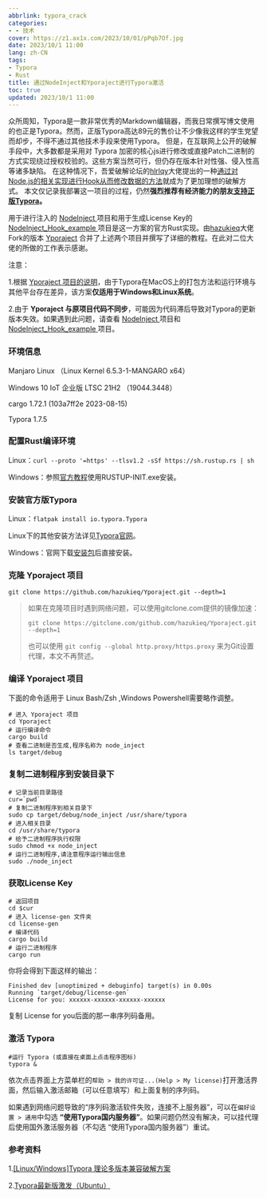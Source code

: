 ```yaml
---
abbrlink: typora_crack
categories:
- - 技术
cover: https://z1.ax1x.com/2023/10/01/pPqb7Of.jpg
date: 2023/10/1 11:00
lang: zh-CN
tags:
- Typora
- Rust
title: 通过NodeInject和Yporaject进行Typora激活
toc: true
updated: 2023/10/1 11:00
---
```

众所周知，Typora是一款非常优秀的Markdown编辑器，而我日常撰写博文使用的也正是Typora。然而，正版Typora高达89元的售价让不少像我这样的学生党望而却步，不得不通过其他技术手段来使用Typora。
但是，在互联网上公开的破解手段中，大多数都是采用对 Typora 加密的核心js进行修改或直接Patch二进制的方式实现绕过授权校验的。这些方案当然可行，但仍存在版本针对性强、侵入性高等诸多缺陷。
在这种情况下，吾爱破解论坛的[hlrlqy](https://www.52pojie.cn/home.php?mod=space&uid=300010)大佬提出的一种[通过对Node.js的相关实现进行Hook从而修改数据的方法](https://www.52pojie.cn/thread-1710146-1-1.html)就成为了更加理想的破解方式。
本文仅记录我部署这一项目的过程，仍然**强烈推荐有经济能力的朋友[支持正版Typora](https://lizhi.shop/site/products/id/520)。**
<!--more-->

用于进行注入的 [NodeInject ](https://github.com/DiamondHunters/NodeInject)项目和用于生成License Key的 [NodeInject_Hook_example ](https://github.com/DiamondHunters/NodeInject_Hook_example)项目是这一方案的官方Rust实现。由[hazukieq](https://github.com/hazukieq)大佬Fork的版本 [Yporaject](https://github.com/hazukieq/Yporaject) 合并了上述两个项目并撰写了详细的教程。在此对二位大佬的所做的工作表示感谢。

注意：

1.根据 [Yporaject 项目的说明](https://github.com/hazukieq/Yporaject/blob/master/README.md)，由于Typora在MacOS上的打包方法和运行环境与其他平台存在差异，该方案**仅适用于Windows和Linux系统**。

2.由于 **Yporaject 与原项目代码不同步**，可能因为代码滞后导致对Typora的更新版本失效。如果遇到此问题，请查看 [NodeInject ](https://github.com/DiamondHunters/NodeInject)项目和 [NodeInject_Hook_example ](https://github.com/DiamondHunters/NodeInject_Hook_example)项目。

### 环境信息

Manjaro Linux （Linux Kernel 6.5.3-1-MANGARO x64）

Windows 10 IoT 企业版 LTSC 21H2 （19044.3448）

cargo 1.72.1 (103a7ff2e 2023-08-15)

Typora 1.7.5

### 配置Rust编译环境

Linux：`curl --proto '=https' --tlsv1.2 -sSf https://sh.rustup.rs | sh`

Windows：参照[官方教程](https://www.rust-lang.org/zh-CN/tools/install)使用RUSTUP-INIT.exe安装。

### 安装官方版Typora

Linux：`flatpak install io.typora.Typora`

Linux下的其他安装方法详见[Typora官网](https://typoraio.cn/#linux)。

Windows：官网下载[安装包](https://download2.typoraio.cn/windows/typora-setup-x64.exe)后直接安装。

### 克隆 Yporaject 项目

`git clone https://github.com/hazukieq/Yporaject.git --depth=1`

> 如果在克隆项目时遇到网络问题，可以使用gitclone.com提供的镜像加速：
>
> `git clone https://gitclone.com/github.com/hazukieq/Yporaject.git --depth=1`
>
> 也可以使用 `git config --global http.proxy/https.proxy` 来为Git设置代理，本文不再赘述。

### 编译 Yporaject 项目

下面的命令适用于 Linux Bash/Zsh ,Windows Powershell需要略作调整。

```
# 进入 Yporaject 项目
cd Yporaject
# 运行编译命令
cargo build
# 查看二进制是否生成,程序名称为 node_inject
ls target/debug
```

### 复制二进制程序到安装目录下

```
# 记录当前目录路径
cur=`pwd`
# 复制二进制程序到相关目录下
sudo cp target/debug/node_inject /usr/share/typora
# 进入相关目录
cd /usr/share/typora
# 给予二进制程序执行权限
sudo chmod +x node_inject
# 运行二进制程序,请注意程序运行输出信息
sudo ./node_inject
```

### 获取License Key

```
# 返回项目
cd $cur
# 进入 license-gen 文件夹
cd license-gen
# 编译代码
cargo build
# 运行二进制程序
cargo run
```

你将会得到下面这样的输出：

```
Finished dev [unoptimized + debuginfo] target(s) in 0.00s
Running `target/debug/license-gen`
License for you: xxxxxx-xxxxxx-xxxxxx-xxxxxx
```

复制 License for you后面的那一串序列码备用。

### 激活 Typora

```
#运行 Typora (或直接在桌面上点击程序图标)
typora &
```

依次点击界面上方菜单栏的`帮助 > 我的许可证...(Help > My license)`打开激活界面，然后输入激活邮箱（可以任意填写）和上面复制的序列码。

如果遇到网络问题导致的“序列码激活软件失败，连接不上服务器”，可以在`偏好设置 > 通用`中勾选 **“使用Typora国内服务器”**。如果问题仍然没有解决，可以挂代理后使用国外激活服务器（不勾选 “使用Typora国内服务器”）重试。

### 参考资料

1.[[Linux/Windows]Typora 理论多版本兼容破解方案](https://www.52pojie.cn/thread-1710146-1-1.html)

2.[Typora最新版激发（Ubuntu）](https://zhuanlan.zhihu.com/p/636193675)